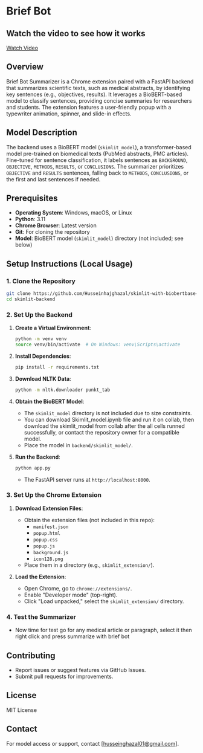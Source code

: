 # Brief Bot

## Watch the video to see how it works

[Watch Video](https://youtu.be/DqRB0gNcvPs)

## Overview

Brief Bot Summarizer is a Chrome extension paired with a FastAPI backend that summarizes scientific texts, such as medical abstracts, by identifying key sentences (e.g., objectives, results). It leverages a BioBERT-based model to classify sentences, providing concise summaries for researchers and students. The extension features a user-friendly popup with a typewriter animation, spinner, and slide-in effects.

## Model Description

The backend uses a BioBERT model (`skimlit_model`), a transformer-based model pre-trained on biomedical texts (PubMed abstracts, PMC articles). Fine-tuned for sentence classification, it labels sentences as `BACKGROUND`, `OBJECTIVE`, `METHODS`, `RESULTS`, or `CONCLUSIONS`. The summarizer prioritizes `OBJECTIVE` and `RESULTS` sentences, falling back to `METHODS`, `CONCLUSIONS`, or the first and last sentences if needed.

## Prerequisites

- **Operating System**: Windows, macOS, or Linux
- **Python**: 3.11
- **Chrome Browser**: Latest version
- **Git**: For cloning the repository
- **Model**: BioBERT model (`skimlit_model`) directory (not included; see below)

## Setup Instructions (Local Usage)

### 1. Clone the Repository

```bash
git clone https://github.com/Husseinhajghazal/skimlit-with-biobertbase-model.git
cd skimlit-backend
```

### 2. Set Up the Backend

1. **Create a Virtual Environment**:

   ```bash
   python -m venv venv
   source venv/bin/activate  # On Windows: venv\Scripts\activate
   ```

2. **Install Dependencies**:

   ```bash
   pip install -r requirements.txt
   ```

3. **Download NLTK Data**:

   ```bash
   python -m nltk.downloader punkt_tab
   ```

4. **Obtain the BioBERT Model**:

   - The `skimlit_model` directory is not included due to size constraints.
   - You can download Skimlit_model.ipynb file and run it on collab, then download the skimlit_model from collab after the all cells runned successfully, or contact the repository owner for a compatible model.
   - Place the model in `backend/skimlit_model/`.

5. **Run the Backend**:
   ```bash
   python app.py
   ```
   - The FastAPI server runs at `http://localhost:8000`.

### 3. Set Up the Chrome Extension

1. **Download Extension Files**:

   - Obtain the extension files (not included in this repo):
     - `manifest.json`
     - `popup.html`
     - `popup.css`
     - `popup.js`
     - `background.js`
     - `icon128.png`
   - Place them in a directory (e.g., `skimlit_extension/`).

2. **Load the Extension**:
   - Open Chrome, go to `chrome://extensions/`.
   - Enable "Developer mode" (top-right).
   - Click "Load unpacked," select the `skimlit_extension/` directory.

### 4. Test the Summarizer

- Now time for test go for any medical article or paragraph, select it then right click and press summarize with brief bot

## Contributing

- Report issues or suggest features via GitHub Issues.
- Submit pull requests for improvements.

## License

MIT License

## Contact

For model access or support, contact [husseinghazal01@gmail.com].
